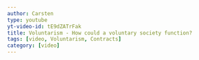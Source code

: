 ```yaml
---
author: Carsten
type: youtube
yt-video-id: tE9dZATrFak
title: Voluntarism - How could a voluntary society function? 
tags: [video, Voluntarism, Contracts]
category: [video]
---
```


